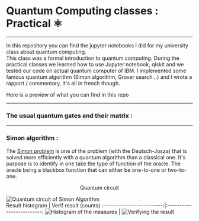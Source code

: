 # Quantum Computing classes : Practical ⚛ 
  
---
In this repository you can find the jupyter notebooks I did for my university class about quantum computing.  
This class was a formal introduction to quantum computing. During the practical classes we learned how to use Jupyter notebook, qiskit and we tested our code on actual quantum computer of IBM. I implemented some famous quantum algorithm (Simon algorithm, Grover search...) and I wrote a rapport / commentary, it's all in french though.

Here is a preview of what you can find in this repo  

---
### The usual quantum gates and their matrix :

____
### Simon algorithm :
The [Simon problem](https://en.wikipedia.org/wiki/Simon%27s_problem) is one of the problem (with the Deutsch-Josza) that is solved more efficiently with a quantum algorithm than a classical one. It's purpose is to identify in one take the type of function of the oracle. The oracle being a blackbox function that can either be one-to-one or two-to-one. 

<p align="center"> Quantum circuit </p> 

![Quantum circuit of Simon Algorithm](https://github.com/kilaposhi/IQ01_Kila/blob/main/images/Simon_circuit.png "Simon circuit")  
Result histogram          |     Verif result (counts)
:-------------------------:|:-------------------------:
![Histogram of the measures](https://github.com/kilaposhi/IQ01_Kila/blob/main/images/Simon_histo.png "Simon circuit") |  ![Verifying the result](https://github.com/kilaposhi/IQ01_Kila/blob/main/images/verif_simon.png "Simon circuit") 
